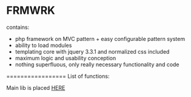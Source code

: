 # FRMWRK

contains:

- php framework on MVC pattern + easy configurable pattern system
- ability to load modules
- templating core with jquery 3.3.1 and normalized css included
- maximum logic and usability conception
- nothing superfluous, only really necessary functionality and code

=================
List of functions:

Main lib is placed [HERE](core/libs/frmwrk/frmwrk.php)
